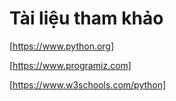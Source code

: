 # Tài liệu tham khảo

[https://www.python.org]

[https://www.programiz.com]

[https://www.w3schools.com/python]



